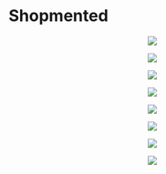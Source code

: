 # Shopmented
<p align="center">
<img src="https://github.com/aabiskar1/Shopmented/blob/master/extra_files_DELETE_THIS_FOLDER/dashboard.png">
</p>
<p align="center">
<img src="https://github.com/aabiskar1/Shopmented/blob/master/extra_files_DELETE_THIS_FOLDER/login.png">
</p>
<p align="center">
<img src="https://github.com/aabiskar1/Shopmented/blob/master/extra_files_DELETE_THIS_FOLDER/register.png">
</p>

<p align="center">
<img src="https://github.com/aabiskar1/Shopmented/blob/master/extra_files_DELETE_THIS_FOLDER/products.png">
</p>
<p align="center">
<img src="https://github.com/aabiskar1/Shopmented/blob/master/extra_files_DELETE_THIS_FOLDER/checkout.png">
</p>
<p align="center">
<img src="https://github.com/aabiskar1/Shopmented/blob/master/extra_files_DELETE_THIS_FOLDER/payment.png">
</p>
<p align="center">
<img src="https://github.com/aabiskar1/Shopmented/blob/master/extra_files_DELETE_THIS_FOLDER/map.png">
</p>
<p align="center">
<img src="https://github.com/aabiskar1/Shopmented/blob/master/extra_files_DELETE_THIS_FOLDER/scan.png">
</p>

